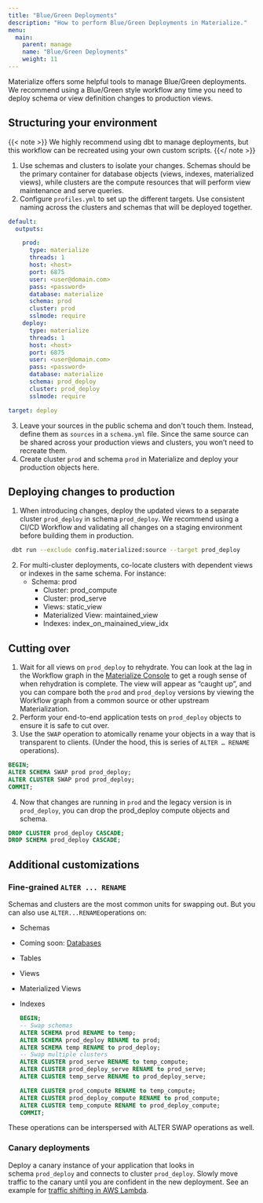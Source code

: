 ```yaml
---
title: "Blue/Green Deployments"
description: "How to perform Blue/Green Deployments in Materialize."
menu:
  main:
    parent: manage
    name: "Blue/Green Deployments"
    weight: 11
---
```


Materialize offers some helpful tools to manage Blue/Green deployments. We recommend using a Blue/Green style workflow any time you need to deploy schema or view definition changes to production views.

## Structuring your environment

{{< note >}}
We highly recommend using dbt to manage deployments, but this workflow can be recreated using your own custom scripts.
{{</ note >}}

1. Use schemas and clusters to isolate your changes. Schemas should be the primary container for database objects (views, indexes, materialized views), while clusters are the compute resources that will perform view maintenance and serve queries.
2. Configure `profiles.yml` to set up the different targets. Use consistent naming across the clusters and schemas that will be deployed together.

  ```yaml
  default:
    outputs:
  
      prod:
        type: materialize
        threads: 1
        host: <host>
        port: 6875
        user: <user@domain.com>
        pass: <password>
        database: materialize
        schema: prod
        cluster: prod
        sslmode: require
      deploy:
        type: materialize
        threads: 1
        host: <host>
        port: 6875
        user: <user@domain.com>
        pass: <password>
        database: materialize
        schema: prod_deploy
        cluster: prod_deploy
        sslmode: require
  
  target: deploy
  ```

3. Leave your sources in the public schema and don't touch them. Instead, define them as `sources` in a `schema.yml` file. Since the same source can be shared across your production views and clusters, you won’t need to recreate them.
4. Create cluster `prod` and schema `prod` in Materialize and deploy your production objects here.

## Deploying changes to production
1. When introducing changes, deploy the updated views to a separate cluster `prod_deploy` in schema `prod_deploy`. We recommend using a CI/CD Workflow and validating all changes on a staging environment before building them in production.

  ```bash
   dbt run --exclude config.materialized:source --target prod_deploy
  ```

2. For multi-cluster deployments, co-locate clusters with dependent views or indexes in the same schema. For instance:
    - Schema: prod
        - Cluster: prod_compute
        - Cluster: prod_serve
        - Views: static_view
        - Materialized View: maintained_view
        - Indexes: index_on_mainained_view_idx

## Cutting over
1. Wait for all views on `prod_deploy` to rehydrate. You can look at the lag in the Workflow graph in the [Materialize Console](https://console.materialize.com) to get a rough sense of when rehydration is complete. The view will appear as “caught up”, and you can compare both the `prod` and `prod_deploy` versions by viewing the Workflow graph from a common source or other upstream Materialization.
2. Perform your end-to-end application tests on `prod_deploy` objects to ensure it is safe to cut over.
3. Use the `SWAP` operation to atomically rename your objects in a way that is transparent to clients. (Under the hood, this is series of `ALTER … RENAME` operations).

  ```sql
  BEGIN; 
  ALTER SCHEMA SWAP prod prod_deploy; 
  ALTER CLUSTER SWAP prod prod_deploy; 
  COMMIT;
  ```

4. Now that changes are running in `prod` and the legacy version is in `prod_deploy`, you can drop the prod_deploy compute objects and schema.

  ```sql
  DROP CLUSTER prod_deploy CASCADE;
  DROP SCHEMA prod_deploy CASCADE;
  ```

## Additional customizations

### Fine-grained `ALTER ... RENAME`
Schemas and clusters are the most common units for swapping out. But you can also use `ALTER...RENAME`operations on:

- Schemas
- Coming soon: [Databases](https://github.com/MaterializeInc/materialize/issues/3680)
- Tables
- Views
- Materialized Views
- Indexes

  ```sql
  BEGIN;
  -- Swap schemas
  ALTER SCHEMA prod RENAME to temp;
  ALTER SCHEMA prod_deploy RENAME to prod;
  ALTER SCHEMA temp RENAME to prod_deploy; 
  -- Swap multiple clusters
  ALTER CLUSTER prod_serve RENAME to temp_compute;
  ALTER CLUSTER prod_deploy_serve RENAME to prod_serve;
  ALTER CLUSTER temp_serve RENAME to prod_deploy_serve;
  
  ALTER CLUSTER prod_compute RENAME to temp_compute;
  ALTER CLUSTER prod_deploy_compute RENAME to prod_compute;
  ALTER CLUSTER temp_compute RENAME to prod_deploy_compute;
  COMMIT;
  ```

These operations can be interspersed with ALTER SWAP operations as well.

### Canary deployments
Deploy a canary instance of your application that looks in schema `prod_deploy` and connects to cluster `prod_deploy`. Slowly move traffic to the canary until you are confident in the new deployment. See an example for [traffic shifting in AWS Lambda](https://aws.amazon.com/blogs/compute/implementing-canary-deployments-of-aws-lambda-functions-with-alias-traffic-shifting/).
